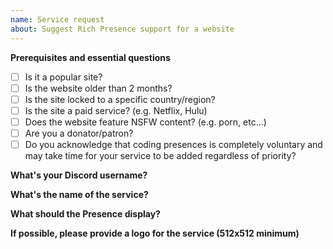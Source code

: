 ```yaml
---
name: Service request
about: Suggest Rich Presence support for a website
---
```


**Prerequisites and essential questions** <!--- Required, please answer the following questions as honestly as possible by changing the "[ ]" to "[x]" or by marking it after creating the issue (easier), not checking a question counts as "No". -->
* [ ] Is it a popular site?
* [ ] Is the website older than 2 months? <!--- It is necessary for the website to be older than 2 months. -->
* [ ] Is the site locked to a specific country/region?
* [ ] Is the site a paid service? (e.g. Netflix, Hulu)
* [ ] Does the website feature NSFW content? (e.g. porn, etc...)
* [ ] Are you a donator/patron?
* [ ] Do you acknowledge that coding presences is completely voluntary and may take time for your service to be added regardless of priority?

**What's your Discord username?** <!--- Optional, unless you are a donator/patron. Ex. Clyde#0000 -->

**What's the name of the service?** <!--- Required, Ex. www.youtube.com | YouTube -->

**What should the Presence display?** <!--- Required, make sure to be as clear as possible on what should be added. -->

**If possible, please provide a logo for the service (512x512 minimum)** <!--- Optional, it is recommended to upload the image here instead of using a 3rd-party host. -->
